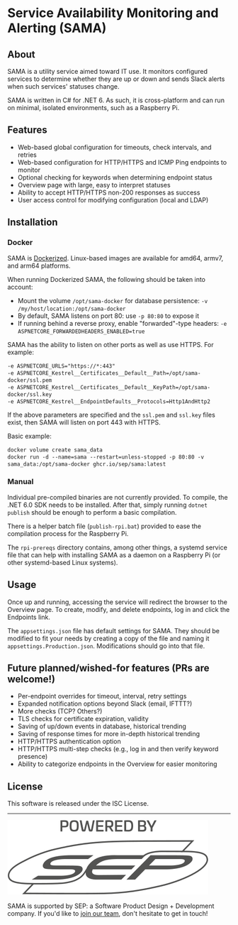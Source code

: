 # Service Availability Monitoring and Alerting (SAMA)

## About

SAMA is a utility service aimed toward IT use. It monitors configured services to determine whether they are up or down and sends Slack alerts when such services' statuses change.

SAMA is written in C# for .NET 6. As such, it is cross-platform and can run on minimal, isolated environments, such as a Raspberry Pi.

## Features

- Web-based global configuration for timeouts, check intervals, and retries
- Web-based configuration for HTTP/HTTPS and ICMP Ping endpoints to monitor
- Optional checking for keywords when determining endpoint status
- Overview page with large, easy to interpret statuses
- Ability to accept HTTP/HTTPS non-200 responses as success
- User access control for modifying configuration (local and LDAP)

## Installation

### Docker

SAMA is [Dockerized](https://github.com/sep/sama/pkgs/container/sama). Linux-based images are available for amd64, armv7, and arm64 platforms.

When running Dockerized SAMA, the following should be taken into account:

- Mount the volume `/opt/sama-docker` for database persistence: `-v /my/host/location:/opt/sama-docker`
- By default, SAMA listens on port 80: use `-p 80:80` to expose it
- If running behind a reverse proxy, enable "forwarded"-type headers: `-e ASPNETCORE_FORWARDEDHEADERS_ENABLED=true`

SAMA has the ability to listen on other ports as well as use HTTPS. For example:

```
-e ASPNETCORE_URLS="https://*:443"
-e ASPNETCORE_Kestrel__Certificates__Default__Path=/opt/sama-docker/ssl.pem
-e ASPNETCORE_Kestrel__Certificates__Default__KeyPath=/opt/sama-docker/ssl.key
-e ASPNETCORE_Kestrel__EndpointDefaults__Protocols=Http1AndHttp2
```

If the above parameters are specified and the `ssl.pem` and `ssl.key` files exist, then SAMA will listen on port 443 with HTTPS.

Basic example:

```
docker volume create sama_data
docker run -d --name=sama --restart=unless-stopped -p 80:80 -v sama_data:/opt/sama-docker ghcr.io/sep/sama:latest
```

### Manual

Individual pre-compiled binaries are not currently provided. To compile, the .NET 6.0 SDK needs to be installed. After that, simply running `dotnet publish` should be enough to perform a basic compilation.

There is a helper batch file (`publish-rpi.bat`) provided to ease the compilation process for the Raspberry Pi.

The `rpi-prereqs` directory contains, among other things, a systemd service file that can help with installing SAMA as a daemon on a Raspberry Pi (or other systemd-based Linux systems).

## Usage

Once up and running, accessing the service will redirect the browser to the Overview page. To create, modify, and delete endpoints, log in and click the Endpoints link.

The `appsettings.json` file has default settings for SAMA. They should be modified to fit your needs by creating a copy of the file and naming it `appsettings.Production.json`. Modifications should go into that file.

## Future planned/wished-for features (PRs are welcome!)

- Per-endpoint overrides for timeout, interval, retry settings
- Expanded notification options beyond Slack (email, IFTTT?)
- More checks (TCP? Others?)
- TLS checks for certificate expiration, validity
- Saving of up/down events in database, historical trending
- Saving of response times for more in-depth historical trending
- HTTP/HTTPS authentication option
- HTTP/HTTPS multi-step checks (e.g., log in and then verify keyword presence)
- Ability to categorize endpoints in the Overview for easier monitoring

## License

This software is released under the ISC License.

---

[![Powered by SEP logo](https://raw.githubusercontent.com/sep/assets/master/images/powered-by-sep.svg?sanitize=true)](https://www.sep.com)

SAMA is supported by SEP: a Software Product Design + Development company. If you'd like to [join our team](https://sep.com/careers-at-sep/open-positions/), don't hesitate to get in touch!
